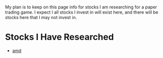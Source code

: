 My plan is to keep on this page info for stocks I am researching for a paper trading game. I expect I all stocks I invest in will exist here, and there will be stocks here that I may not invest in.
# Stocks I Have Researched
- [amd](stocks/amd.md)